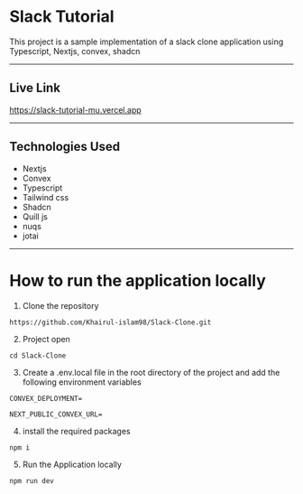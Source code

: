 # Slack Tutorial

This project is a sample implementation of a slack clone application using Typescript, Nextjs, convex, shadcn

---

## Live Link
https://slack-tutorial-mu.vercel.app

---

## Technologies Used

- Nextjs
- Convex
- Typescript
- Tailwind css
- Shadcn
- Quill js
- nuqs
- jotai


---


# How to run the application locally

1. Clone the repository

```
https://github.com/Khairul-islam98/Slack-Clone.git
```

2. Project open

```
cd Slack-Clone

```
3. Create a .env.local file in the root directory of the project and add the following environment variables

```
CONVEX_DEPLOYMENT=

NEXT_PUBLIC_CONVEX_URL=

```

4. install the required packages

```
npm i
```



5. Run the Application locally

```
npm run dev
```
